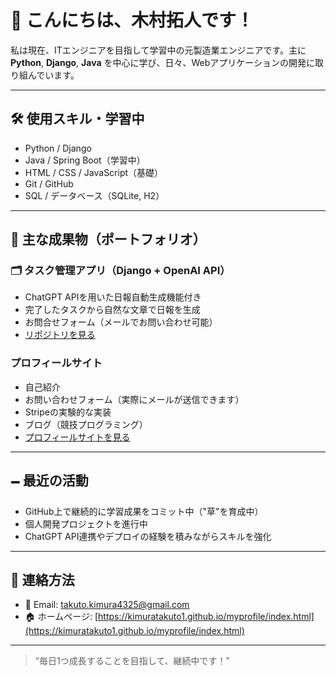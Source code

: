 
# 👋 こんにちは、木村拓人です！

私は現在、ITエンジニアを目指して学習中の元製造業エンジニアです。主に **Python**, **Django**, **Java** を中心に学び、日々、Webアプリケーションの開発に取り組んでいます。

---

## 🛠 使用スキル・学習中

- Python / Django
- Java / Spring Boot（学習中）
- HTML / CSS / JavaScript（基礎）
- Git / GitHub
- SQL / データベース（SQLite, H2）

---

## 📌 主な成果物（ポートフォリオ）

### 🗂 タスク管理アプリ（Django + OpenAI API）

- ChatGPT APIを用いた日報自動生成機能付き
- 完了したタスクから自然な文章で日報を生成
- お問合せフォーム（メールでお問い合わせ可能）
- [リポジトリを見る](https://github.com/kimuratakuto1/daytaskrepomanage)

### プロフィールサイト
- 自己紹介
- お問い合わせフォーム（実際にメールが送信できます）
- Stripeの実験的な実装
- ブログ（競技プログラミング）
- [プロフィールサイトを見る](https://kimuratakuto1.github.io/myprofile/index.html)
---

## 🗕 最近の活動

- GitHub上で継続的に学習成果をコミット中（"草"を育成中）
- 個人開発プロジェクトを進行中
- ChatGPT API連携やデプロイの経験を積みながらスキルを強化

---

## 📢 連絡方法

- 📧 Email: [takuto.kimura4325@gmail.com](mailto:takuto.kimura4325@gmail.com)
- 🏠 ホームページ: [https://kimuratakuto1.github.io/myprofile/index.html](https://kimuratakuto1.github.io/myprofile/index.html)

---

> “毎日1つ成長することを目指して、継続中です！”
